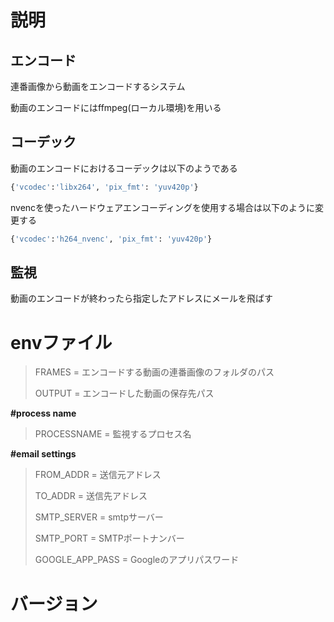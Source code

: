 # 説明

## エンコード
連番画像から動画をエンコードするシステム

動画のエンコードにはffmpeg(ローカル環境)を用いる

## コーデック
動画のエンコードにおけるコーデックは以下のようである
```python
{'vcodec':'libx264', 'pix_fmt': 'yuv420p'}
```

nvencを使ったハードウェアエンコーディングを使用する場合は以下のように変更する
```python
{'vcodec':'h264_nvenc', 'pix_fmt': 'yuv420p'}
```



## 監視
動画のエンコードが終わったら指定したアドレスにメールを飛ばす

# envファイル

>FRAMES = エンコードする動画の連番画像のフォルダのパス
>
>OUTPUT  = エンコードした動画の保存先パス

**#process name**

>PROCESSNAME = 監視するプロセス名

**#email settings**

>FROM_ADDR = 送信元アドレス
>
>TO_ADDR = 送信先アドレス
>
>SMTP_SERVER = smtpサーバー
>
>SMTP_PORT = SMTPポートナンバー
>
>GOOGLE_APP_PASS = Googleのアプリパスワード





# バージョン

